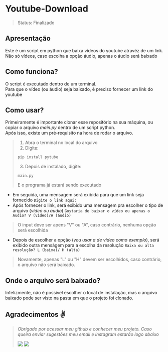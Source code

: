 # Youtube-Download

> Status: Finalizado

## Apresentação
Este é um script em python que baixa vídeos do youtube atravéz de um link.<br>
Não só vídeos, caso escolha a opção áudio, apenas o áudio será baixado

## Como funciona?
O script é executado dentro de um terminal.<br>
Para que o vídeo (ou áudio) seja baixado, é preciso fornecer um link do youtube

## Como usar?
Primeiramente é importante clonar esse repositório na sua máquina, ou copiar o arquivo *main.py* dentro de um script python.<br>
Após isso, existe um pré-requisito na hora de rodar o arquivo.
> 1. Abra o terminal no local do arquivo
> 2. Digite: 
> ``` 
> pip install pytube
> ```
> 3. Depois de instalado, digite:
> ```
> main.py
> ```
> E o programa já estará sendo executado

* Em seguida, uma mensagem será exibida para que um link seja fornecido ``` Digite o link aqui: ``` <br>
* Após fornecer o link, será exibido uma mensagem pra escolher o tipo de arquivo (*vídeo ou audio*) ``` Gostaria de baixar o vídeo ou apenas o Audio? V (vídeo)/A (áudio) ``` <br>
> O input deve ser apens "V" ou "A", caso contrário, nenhuma opção será escolhida
* Depois de escolher a opção (*vou usar a de vídeo como exemplo*), será exibido outra menságem para a escolha da resolução ``` Baixa ou alta resolução? L (baixa)/ H (alta) ```
> Novamente, apenas "L" ou "H" devem ser escolhidos, caso contrário, o arquivo não será baixado.
## Onde o arquivo será baixado?
Infelizmente, não é possível escolher o local de instalação, mas o arquivo baixado pode ser visto na pasta em que o projeto foi clonado.

## Agradecimentos ✌️
> *Obrigado por acessar meu github e conhecer meu projeto. Caso queira enviar sugestões meu email e instagram estarão logo abaixo*
> <br>
>
>
> <a href = "mailto:jhooliveira.lopes@gmail.com"><img src="https://img.shields.io/badge/-Gmail-%23333?style=for-the-badge&logo=gmail&logoColor=white" target="_blank"></a> <a href="https://www.instagram.com/jhonatan_lopes_lmao/?next=%2F" target="_blank"><img src="https://img.shields.io/badge/-Instagram-%23E4405F?style=for-the-badge&logo=instagram&logoColor=white" target="_blank"></a> 
